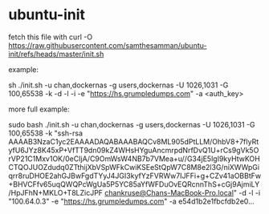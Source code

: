 # ubuntu-init

fetch this file with
curl -O https://raw.githubusercontent.com/samthesamman/ubuntu-init/refs/heads/master/init.sh

example:

sh ./init.sh -u chan,dockernas -g users,dockernas -U 1026,1031 -G 100,65538 -k <ssh-key> -d -l -i <loki-driver-address> -e "https://hs.grumpledumps.com" -a <auth_key>

more full example:

sudo bash ./init.sh -u chan,dockernas -g users,dockernas -U 1026,1031 -G 100,65538 -k "ssh-rsa AAAAB3NzaC1yc2EAAAADAQABAAABAQCv8ML905dPtLLM/OhbV8+7fIyRtyfU6JYz8K45xP+VfTT9dn09kZ4WHsHYguAncmrpdNrfDvQ1U+rCs9gVk5OrVP21C1Mxv1OK/0eCIjA/C9OmWsW4NB7b7VMea+u//G34jE5lgI9kyHtwKOHCTQOJUOZdudq0ZTthijXbVSpWFkCwiKSEeStQpW7C8M8e2l3G/niXWWpGiqrr8ruDHOE2ahGJBwFgdTYyJ4JGI3kyfYzFVRWw7IJFFi+g+CZv41aOBBtFw+BHVCFfv65uqQWQPcWgUa5P5YC85aYfWFDuOvEQRcnnThS+cGj9AjmiLY/HpJFhN+MKLO+T8LZicJPF chankruse@Chans-MacBook-Pro.local" -d -l -i "100.64.0.3" -e "https://hs.grumpledumps.com" -a e54d1b2e1fbcfdb2e0...